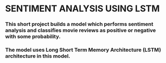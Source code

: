 # SENTIMENT ANALYSIS USING LSTM

### This short project builds a model which performs sentiment analysis and classifies movie reviews as positive or negative with some probability.
### The model uses Long Short Term Memory Architecture (LSTM) architecture in this model.
